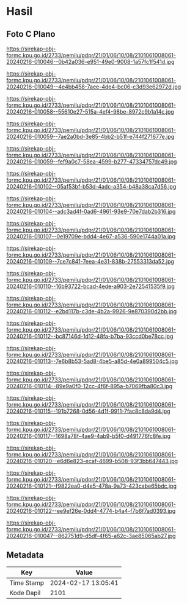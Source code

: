 # Hasil

## Foto C Plano

https://sirekap-obj-formc.kpu.go.id/2733/pemilu/pdpr/21/01/06/10/08/2101061008061-20240216-010046--0b42a036-e951-49e0-9008-1a57fc1f541d.jpg

https://sirekap-obj-formc.kpu.go.id/2733/pemilu/pdpr/21/01/06/10/08/2101061008061-20240216-010049--4e4bb458-7aee-4de4-bc06-c3d93e62972d.jpg

https://sirekap-obj-formc.kpu.go.id/2733/pemilu/pdpr/21/01/06/10/08/2101061008061-20240216-010058--55610e27-515a-4ef4-98be-8972c9b1a14c.jpg

https://sirekap-obj-formc.kpu.go.id/2733/pemilu/pdpr/21/01/06/10/08/2101061008061-20240216-010059--7ae2a0bd-3e85-4bb2-b51f-e744f271677e.jpg

https://sirekap-obj-formc.kpu.go.id/2733/pemilu/pdpr/21/01/06/10/08/2101061008061-20240216-010059--fef9a0c7-58ea-4599-b277-47334757dc49.jpg

https://sirekap-obj-formc.kpu.go.id/2733/pemilu/pdpr/21/01/06/10/08/2101061008061-20240216-010102--05af53bf-b53d-4adc-a354-b48a38ca7d56.jpg

https://sirekap-obj-formc.kpu.go.id/2733/pemilu/pdpr/21/01/06/10/08/2101061008061-20240216-010104--adc3ad4f-0ad6-4961-93e9-70e7dab2b316.jpg

https://sirekap-obj-formc.kpu.go.id/2733/pemilu/pdpr/21/01/06/10/08/2101061008061-20240216-010107--0e19709e-bdd4-4e67-a536-590e1744a01a.jpg

https://sirekap-obj-formc.kpu.go.id/2733/pemilu/pdpr/21/01/06/10/08/2101061008061-20240216-010109--7ce7c841-7eea-4e31-838b-27553313da52.jpg

https://sirekap-obj-formc.kpu.go.id/2733/pemilu/pdpr/21/01/06/10/08/2101061008061-20240216-010110--16b93722-bcad-4ede-a903-2e72541535f9.jpg

https://sirekap-obj-formc.kpu.go.id/2733/pemilu/pdpr/21/01/06/10/08/2101061008061-20240216-010112--e2bd117b-c3de-4b2a-9926-9e870390d2bb.jpg

https://sirekap-obj-formc.kpu.go.id/2733/pemilu/pdpr/21/01/06/10/08/2101061008061-20240216-010112--bc87146d-1d12-48fa-b7ba-93ccd0be78cc.jpg

https://sirekap-obj-formc.kpu.go.id/2733/pemilu/pdpr/21/01/06/10/08/2101061008061-20240216-010113--7e6b8b53-5ad8-4be5-a85d-4e0a899504c5.jpg

https://sirekap-obj-formc.kpu.go.id/2733/pemilu/pdpr/21/01/06/10/08/2101061008061-20240216-010114--89e9a0f0-12cc-4f6f-895a-b7069fba80c3.jpg

https://sirekap-obj-formc.kpu.go.id/2733/pemilu/pdpr/21/01/06/10/08/2101061008061-20240216-010115--191b7268-0d56-4d1f-9911-7fac8c8da9d4.jpg

https://sirekap-obj-formc.kpu.go.id/2733/pemilu/pdpr/21/01/06/10/08/2101061008061-20240216-010117--1698a78f-4ae9-4ab9-b5f0-d491776fc8fe.jpg

https://sirekap-obj-formc.kpu.go.id/2733/pemilu/pdpr/21/01/06/10/08/2101061008061-20240216-010120--e6d6e823-ecaf-4699-b508-93f3bb647443.jpg

https://sirekap-obj-formc.kpu.go.id/2733/pemilu/pdpr/21/01/06/10/08/2101061008061-20240216-010121--f9822ea0-d4e5-478a-9a73-423cabe65bdc.jpg

https://sirekap-obj-formc.kpu.go.id/2733/pemilu/pdpr/21/01/06/10/08/2101061008061-20240216-010122--ee9ef26e-0dd4-4774-b4a4-f7b6f7ad0393.jpg

https://sirekap-obj-formc.kpu.go.id/2733/pemilu/pdpr/21/01/06/10/08/2101061008061-20240216-010047--862751d9-d5df-4f65-a62c-3ae85065ab27.jpg


## Metadata

| Key        | Value               |
| ---------- | ------------------- |
| Time Stamp | 2024-02-17 13:05:41 |
| Kode Dapil | 2101                |



